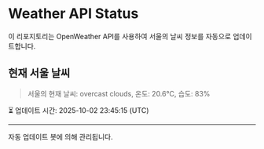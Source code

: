 
# Weather API Status

이 리포지토리는 OpenWeather API를 사용하여 서울의 날씨 정보를 자동으로 업데이트합니다.

## 현재 서울 날씨
> 서울의 현재 날씨: overcast clouds, 온도: 20.6°C, 습도: 83%

⏳ 업데이트 시간: 2025-10-02 23:45:15 (UTC)

---
자동 업데이트 봇에 의해 관리됩니다.
